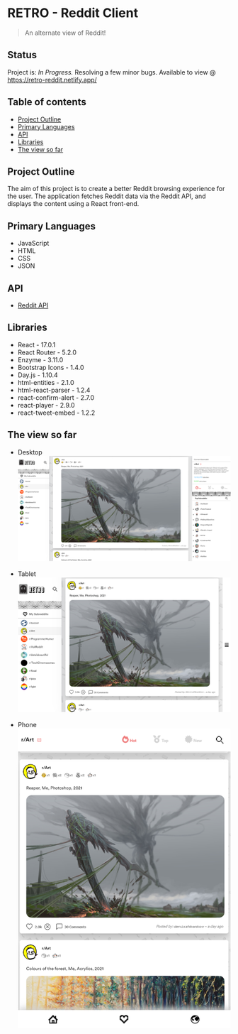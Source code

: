 # RETRO - Reddit Client
> An alternate view of Reddit!


## Status
Project is: _In Progress._ Resolving a few minor bugs.
Available to view @ https://retro-reddit.netlify.app/


## Table of contents
* [Project Outline](#project-outline)
* [Primary Languages](#primary-languages)
* [API](#api)
* [Libraries](#libraries)
* [The view so far](#the-view-so-far)


## Project Outline
The aim of this project is to create a better Reddit browsing experience for the user. The application fetches Reddit data via the Reddit API, and displays the content using a React front-end.


## Primary Languages
* JavaScript
* HTML
* CSS
* JSON


## API
* [Reddit API](https://www.reddit.com/dev/api/)


## Libraries
* React - 17.0.1
* React Router - 5.2.0
* Enzyme - 3.11.0
* Bootstrap Icons - 1.4.0
* Day.js - 1.10.4
* html-entities - 2.1.0
* html-react-parser - 1.2.4
* react-confirm-alert - 2.7.0
* react-player - 2.9.0
* react-tweet-embed - 1.2.2


## The view so far
- Desktop <br>
![Desktop View](https://github.com/ElChickenSpicy/Reddit-Client/blob/master/src/Wireframes/Desktop.PNG)
<br><br>
- Tablet <br>
![Tablet View](https://github.com/ElChickenSpicy/Reddit-Client/blob/master/src/Wireframes/Tablet.PNG)
<br><br>
- Phone <br>
![Phone View](https://github.com/ElChickenSpicy/Reddit-Client/blob/master/src/Wireframes/Phone.PNG)

